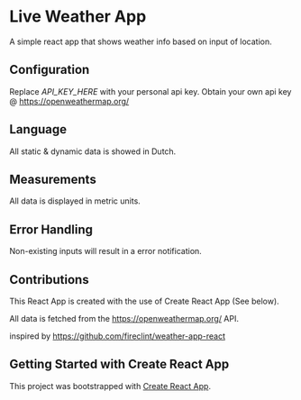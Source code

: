 # Live Weather App

A simple react app that shows weather info based on input of location.

## Configuration

Replace *API_KEY_HERE* with your personal api key. Obtain your own api key @ https://openweathermap.org/

## Language

All static & dynamic data is showed in Dutch.

## Measurements

All data is displayed in metric units.

## Error Handling

Non-existing inputs will result in a error notification.

## Contributions

This React App is created with the use of Create React App (See below).

All data is fetched from the https://openweathermap.org/ API.


inspired by https://github.com/fireclint/weather-app-react






## Getting Started with Create React App

This project was bootstrapped with [Create React App](https://github.com/facebook/create-react-app).
